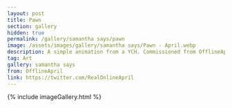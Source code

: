 ```yaml
---
layout: post
title: Pawn
section: gallery
hidden: true
permalink: /gallery/samantha says/pawn
image: /assets/images/gallery/samantha says/Pawn - April.webp
description: A simple animation from a YCH. Commissioned from OfflineApril.
tag: Art
gallery: samantha says
from: OfflineApril
link: https://twitter.com/RealOnlineApril
---
```

{% include imageGallery.html %}